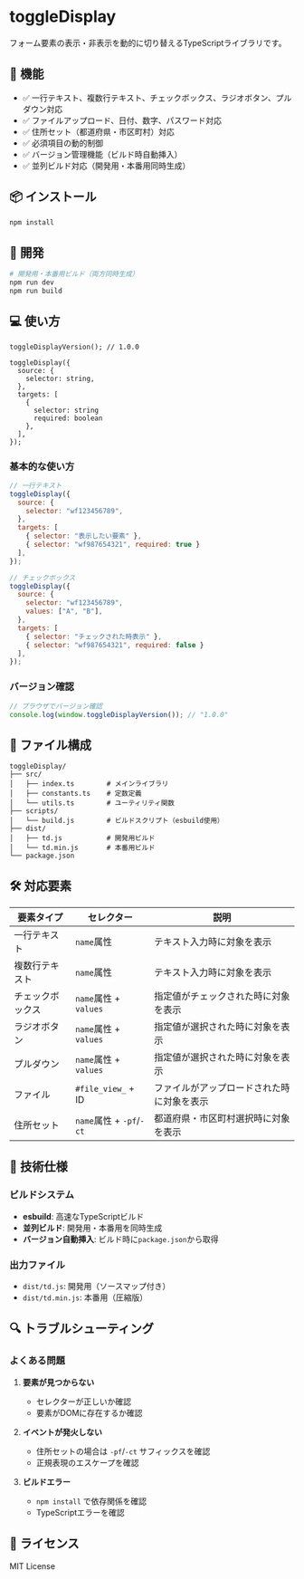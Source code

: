 # toggleDisplay

フォーム要素の表示・非表示を動的に切り替えるTypeScriptライブラリです。

## 🚀 機能

- ✅ 一行テキスト、複数行テキスト、チェックボックス、ラジオボタン、プルダウン対応
- ✅ ファイルアップロード、日付、数字、パスワード対応
- ✅ 住所セット（都道府県・市区町村）対応
- ✅ 必須項目の動的制御
- ✅ バージョン管理機能（ビルド時自動挿入）
- ✅ 並列ビルド対応（開発用・本番用同時生成）

## 📦 インストール

```bash
npm install
```

## 🔧 開発

```bash
# 開発用・本番用ビルド（両方同時生成）
npm run dev
npm run build
```

## 💻 使い方

```
toggleDisplayVersion(); // 1.0.0
```

```type
toggleDisplay({
  source: {
    selector: string,
  },
  targets: [
    {
      selector: string
      required: boolean
    },
  ],
});
```

### 基本的な使い方

```javascript
// 一行テキスト
toggleDisplay({
  source: {
    selector: "wf123456789",
  },
  targets: [
    { selector: "表示したい要素" },
    { selector: "wf987654321", required: true }
  ],
});

// チェックボックス
toggleDisplay({
  source: {
    selector: "wf123456789",
    values: ["A", "B"],
  },
  targets: [
    { selector: "チェックされた時表示" },
    { selector: "wf987654321", required: false }
  ],
});
```

### バージョン確認

```javascript
// ブラウザでバージョン確認
console.log(window.toggleDisplayVersion()); // "1.0.0"
```

## 📁 ファイル構成

```
toggleDisplay/
├── src/
│   ├── index.ts        # メインライブラリ
│   ├── constants.ts    # 定数定義
│   └── utils.ts        # ユーティリティ関数
├── scripts/
│   └── build.js        # ビルドスクリプト（esbuild使用）
├── dist/
│   ├── td.js           # 開発用ビルド
│   └── td.min.js       # 本番用ビルド
└── package.json
```

## 🛠️ 対応要素

| 要素タイプ | セレクター | 説明 |
|-----------|-----------|------|
| 一行テキスト | `name`属性 | テキスト入力時に対象を表示 |
| 複数行テキスト | `name`属性 | テキスト入力時に対象を表示 |
| チェックボックス | `name`属性 + `values` | 指定値がチェックされた時に対象を表示 |
| ラジオボタン | `name`属性 + `values` | 指定値が選択された時に対象を表示 |
| プルダウン | `name`属性 + `values` | 指定値が選択された時に対象を表示 |
| ファイル | `#file_view_` + ID | ファイルがアップロードされた時に対象を表示 |
| 住所セット | `name`属性 + `-pf`/`-ct` | 都道府県・市区町村選択時に対象を表示 |

## 🔧 技術仕様

### ビルドシステム
- **esbuild**: 高速なTypeScriptビルド
- **並列ビルド**: 開発用・本番用を同時生成
- **バージョン自動挿入**: ビルド時に`package.json`から取得

### 出力ファイル
- `dist/td.js`: 開発用（ソースマップ付き）
- `dist/td.min.js`: 本番用（圧縮版）

## 🔍 トラブルシューティング

### よくある問題

1. **要素が見つからない**
   - セレクターが正しいか確認
   - 要素がDOMに存在するか確認

2. **イベントが発火しない**
   - 住所セットの場合は `-pf`/`-ct` サフィックスを確認
   - 正規表現のエスケープを確認

3. **ビルドエラー**
   - `npm install` で依存関係を確認
   - TypeScriptエラーを確認

## 📝 ライセンス

MIT License
